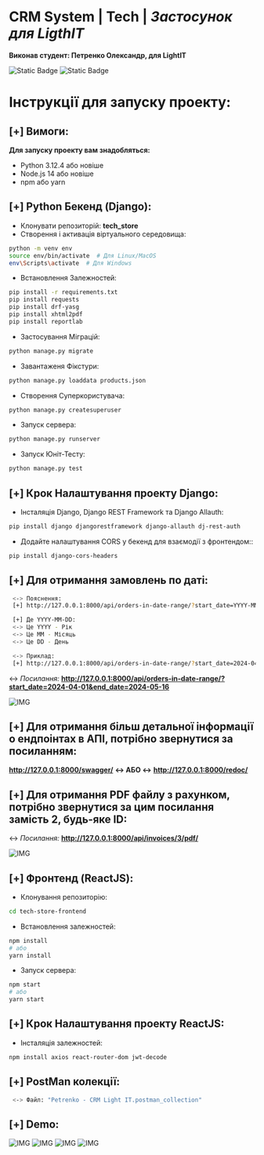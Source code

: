 
# CRM System | Tech | _Застосунок для LigthIT_

**Виконав студент: Петренко Олександр, для LightIT**

![Static Badge](https://img.shields.io/badge/with%20a%20django-grey?style=for-the-badge&logo=django)
![Static Badge](https://img.shields.io/badge/with%20a%20js-grey?style=for-the-badge&logo=javascript)

# Інструкції для запуску проекту:

## [+] Вимоги:

**Для запуску проекту вам знадобляться:**

- Python 3.12.4 або новіше
- Node.js 14 або новіше
- npm або yarn

## [+] Python Бекенд (Django):

- Клонувати репозиторій: **tech_store**
- Створення і активація віртуального середовища:
```sh
python -m venv env
source env/bin/activate  # Для Linux/MacOS
env\Scripts\activate  # Для Windows
```
- Встановлення Залежностей:
```sh
pip install -r requirements.txt
pip install requests
pip install drf-yasg
pip install xhtml2pdf
pip install reportlab
```
- Застосування Міграцій:
```sh
python manage.py migrate
```
- Завантаженя Фікстури:
```sh
python manage.py loaddata products.json
```
- Створення Суперкористувача:
```sh
python manage.py createsuperuser
```
- Запуск сервера:
```sh
python manage.py runserver
```
- Запуск Юніт-Тесту:
```sh
python manage.py test
```

## [+] Крок Налаштування проекту Django:
- Інсталяція Django, Django REST Framework та Django Allauth:
```sh
pip install django djangorestframework django-allauth dj-rest-auth
```

- Додайте налаштування CORS у бекенд для взаємодії з фронтендом::
```sh
pip install django-cors-headers
```

## [+] Для отримання замовлень по даті:
```sh
 <-> Пояснення:
 [+] http://127.0.0.1:8000/api/orders-in-date-range/?start_date=YYYY-MM-DD&end_date=YYYY-MM-DD

 [+] Де YYYY-MM-DD:
 <-> Це YYYY - Рік
 <-> Це MM - Місяць
 <-> Це DD - День

 <-> Приклад:
 [+] http://127.0.0.1:8000/api/orders-in-date-range/?start_date=2024-04-01&end_date=2024-05-16
```

 <-> _Посилання:_ 
**http://127.0.0.1:8000/api/orders-in-date-range/?start_date=2024-04-01&end_date=2024-05-16**

![IMG](https://i.imgur.com/nJnhbre.png)

## [+] Для отримання більш детальної інформації о ендпоінтах в АПІ, потрібно звернутися за посиланням:

**http://127.0.0.1:8000/swagger/**
**<-> АБО <->**
**http://127.0.0.1:8000/redoc/**

## [+] Для отримання PDF файлу з рахунком, потрібно звернутися за цим посилання замість 2, будь-яке ID:
 <-> _Посилання:_ 
**http://127.0.0.1:8000/api/invoices/3/pdf/**

![IMG](https://i.imgur.com/uBLxvoC.png)

## [+] Фронтенд (ReactJS):

- Клонування репозиторію:
```sh
cd tech-store-frontend
```
- Встановлення залежностей:
```sh
npm install
# або
yarn install
```
- Запуск сервера:
```sh
npm start
# або
yarn start
```

## [+] Крок Налаштування проекту ReactJS:
- Інсталяція залежностей:
```sh
npm install axios react-router-dom jwt-decode
```

## [+] PostMan колекції:
```sh
 <-> Файл: "Petrenko - CRM Light IT.postman_collection"
```

## [+] Demo:
![IMG](https://i.imgur.com/gvShsyF.png)
![IMG](https://i.imgur.com/mPrXRHu.png)
![IMG](https://i.imgur.com/ING0VBN.png)
![IMG](https://i.imgur.com/SUAWtPT.png)